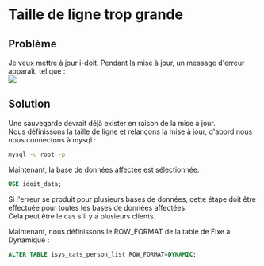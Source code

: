 # Taille de ligne trop grande 

## Problème

Je veux mettre à jour i-doit. Pendant la mise à jour, un message d'erreur apparaît, tel que :  
[![](../../assets/images/en/system-administration/troubleshooting/row-size-too-large/1-rstl.png)](../../assets/images/en/system-administration/troubleshooting/row-size-too-large/1-rstl.png)    

## Solution

Une sauvegarde devrait déjà exister en raison de la mise à jour.<br>
Nous définissons la taille de ligne et relançons la mise à jour, d'abord nous nous connectons à mysql :

```bash
mysql -u root -p
```

Maintenant, la base de données affectée est sélectionnée.
```sql
USE idoit_data;
```
Si l'erreur se produit pour plusieurs bases de données, cette étape doit être effectuée pour toutes les bases de données affectées.<br>
Cela peut être le cas s'il y a plusieurs clients.

Maintenant, nous définissons le ROW\_FORMAT de la table de Fixe à Dynamique :

```sql
ALTER TABLE isys_cats_person_list ROW_FORMAT=DYNAMIC;
```
